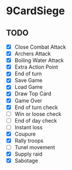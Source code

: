# 9CardSiege

## TODO
- [x] Close Combat Attack
- [x] Archers Attack
- [x] Boiling Water Attack
- [x] Extra Action Point
- [x] End of turn
- [x] Save Game
- [x] Load Game
- [x] Draw Top Card
- [x] Game Over
- [x] End of turn check
- [ ] Win or loose check
- [ ] End of day check
- [ ] Instant loss
- [x] Coupure
- [x] Rally troops
- [ ] Tunel movement
- [x] Supply raid
- [x] Sabotage
